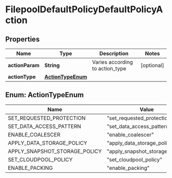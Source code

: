 
# FilepoolDefaultPolicyDefaultPolicyAction

## Properties
Name | Type | Description | Notes
------------ | ------------- | ------------- | -------------
**actionParam** | **String** | Varies according to action_type |  [optional]
**actionType** | [**ActionTypeEnum**](#ActionTypeEnum) |  | 


<a name="ActionTypeEnum"></a>
## Enum: ActionTypeEnum
Name | Value
---- | -----
SET_REQUESTED_PROTECTION | &quot;set_requested_protection&quot;
SET_DATA_ACCESS_PATTERN | &quot;set_data_access_pattern&quot;
ENABLE_COALESCER | &quot;enable_coalescer&quot;
APPLY_DATA_STORAGE_POLICY | &quot;apply_data_storage_policy&quot;
APPLY_SNAPSHOT_STORAGE_POLICY | &quot;apply_snapshot_storage_policy&quot;
SET_CLOUDPOOL_POLICY | &quot;set_cloudpool_policy&quot;
ENABLE_PACKING | &quot;enable_packing&quot;



